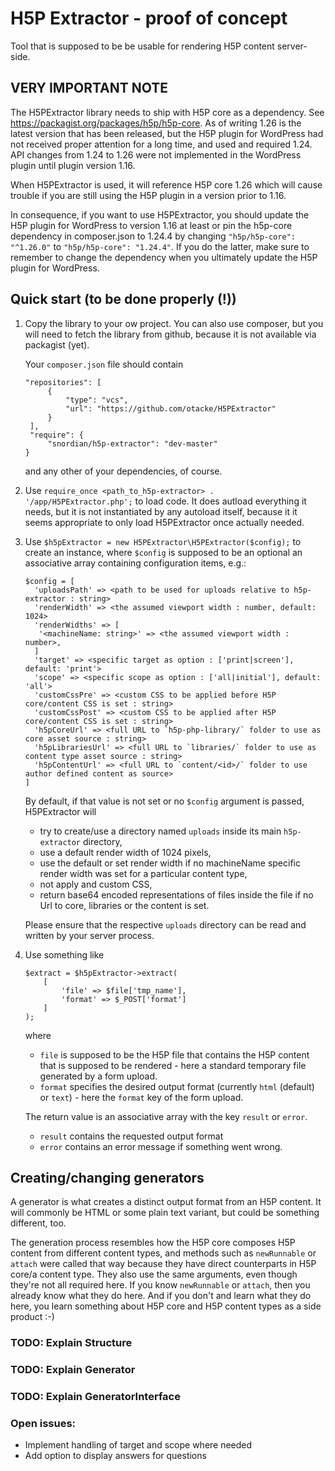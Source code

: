 # H5P Extractor - proof of concept
Tool that is supposed to be be usable for rendering H5P content server-side.

## VERY IMPORTANT NOTE
The H5PExtractor library needs to ship with H5P core as a dependency. See
https://packagist.org/packages/h5p/h5p-core. As of writing 1.26 is the latest version
that has been released, but the H5P plugin for WordPress had not received proper attention
for a long time, and used and required 1.24. API changes from 1.24 to 1.26 were not
implemented in the WordPress plugin until plugin version 1.16.

When H5PExtractor is used, it will reference H5P core 1.26 which will cause trouble
if you are still using the H5P plugin in a version prior to 1.16.

In consequence, if you want to use H5PExtractor, you should update the H5P plugin for
WordPress to version 1.16 at least or pin the h5p-core dependency in composer.json to
1.24.4 by changing `"h5p/h5p-core": "^1.26.0"` to `"h5p/h5p-core": "1.24.4"`. If you do
the latter, make sure to remember to change the dependency when you ultimately update the
H5P plugin for WordPress.

## Quick start (to be done properly (!))
1. Copy the library to your ow project. You can also use composer, but you will
   need to fetch the library from github, because it is not available via packagist
   (yet).

   Your `composer.json` file should contain
   ```
   "repositories": [
        {
            "type": "vcs",
            "url": "https://github.com/otacke/H5PExtractor"
        }
    ],
    "require": {
        "snordian/h5p-extractor": "dev-master"
   }
   ```
   and any other of your dependencies, of course.

2. Use `require_once <path_to_h5p-extractor> . '/app/H5PExtractor.php';` to
load code. It does autload everything it needs, but it is not instantiated by
any autoload itself, because it it seems appropriate to only load H5PExtractor
once actually needed.

3. Use `$h5pExtractor = new H5PExtractor\H5PExtractor($config);` to create an
   instance, where `$config` is supposed to be an optional an associative array
   containing configuration items, e.g.:
   ```
   $config = [
     'uploadsPath' => <path to be used for uploads relative to h5p-extractor : string>
     'renderWidth' => <the assumed viewport width : number, default: 1024>
     'renderWidths' => [
      '<machineName: string>' => <the assumed viewport width : number>,
     ]
     'target' => <specific target as option : ['print|screen'], default: 'print'>
     'scope' => <specific scope as option : ['all|initial'], default: 'all'>
     'customCssPre' => <custom CSS to be applied before H5P core/content CSS is set : string>
     'customCssPost' => <custom CSS to be applied after H5P core/content CSS is set : string>
     'h5pCoreUrl' => <full URL to `h5p-php-library/` folder to use as core asset source : string>
     'h5pLibrariesUrl' => <full URL to `libraries/` folder to use as content type asset source : string>
     'h5pContentUrl' => <full URL to `content/<id>/` folder to use author defined content as source>
   ]
   ```

   By default, if that value is not set or no `$config` argument is passed,
   H5PExtractor will
   - try to create/use a directory named `uploads` inside its main
     `h5p-extractor` directory,
   - use a default render width of 1024 pixels,
   - use the default or set render width if no machineName specific render width was set for a particular content type,
   - not apply and custom CSS,
   - return base64 encoded representations of files inside the file if no Url to core, libraries
     or the content is set.

   Please ensure that the respective `uploads` directory can be read and written by
   your server process.

4. Use something like
   ```
   $extract = $h5pExtractor->extract(
       [
           'file' => $file['tmp_name'],
           'format' => $_POST['format']
       ]
   );
   ```
   where
   - `file` is supposed to be the H5P file that contains the H5P content that is
     supposed to be rendered - here a standard temporary file generated by a
     form upload.
   - `format` specifies the desired output format (currently `html` (default) or
    `text`) - here the `format` key of the form upload.

   The return value is an associative array with the key `result` or `error`.
   - `result` contains the requested output format
   - `error` contains an error message if something went wrong.

## Creating/changing generators
A generator is what creates a distinct output format from an H5P content. It
will commonly be HTML or some plain text variant, but could be something
different, too.

The generation process resembles how the H5P core composes H5P content from
different content types, and methods such as `newRunnable` or `attach` were 
called that way because they have direct counterparts in H5P core/a content
type. They also use the same arguments, even though they're not all required
here. If you know `newRunnable` or `attach`, then you already know what they
do here. And if you don't and learn what they do here, you learn something
about H5P core and H5P content types as a side product :-)

### TODO: Explain Structure
### TODO: Explain Generator
### TODO: Explain GeneratorInterface

### Open issues:
- Implement handling of target and scope where needed
- Add option to display answers for questions
